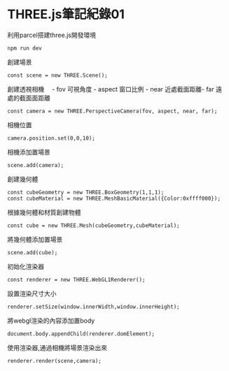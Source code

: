 # THREE.js筆記紀錄01

利用parcel搭建three.js開發環境
```
npm run dev 
```
創建場景
```
const scene = new THREE.Scene();
```
創建透視相機 　- fov 可視角度 - aspect 窗口比例 - near 近處截面距離- far 遠處的截面面距離
```
const camera = new THREE.PerspectiveCamera(fov, aspect, near, far);
```
相機位置
```
camera.position.set(0,0,10);
```
相機添加置場景
```
scene.add(camera);
```
創建幾何體
```
const cubeGeometry = new THREE.BoxGeometry(1,1,1);
const cubeMaterial = new THREE.MeshBasicMaterial({Color:0xffff000});
```
根據幾何體和材質創建物體
```
const cube = new THREE.Mesh(cubeGeometry,cubeMaterial);
```
將幾何體添加置場景
```
scene.add(cube);
```
初始化渲染器
```
const renderer = new THREE.WebGL1Renderer();
```
設置渲染尺寸大小
```
renderer.setSize(window.innerWidth,window.innerHeight);
```
將webgl渲染的內容添加置body
```
document.body.appendChild(renderer.domElement);
```
使用渲染器,通過相機將場景渲染出來
```
renderer.render(scene,camera);
```